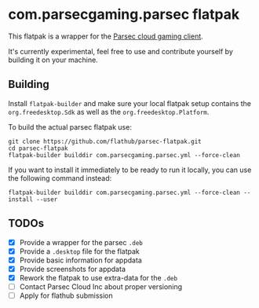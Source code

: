 com.parsecgaming.parsec flatpak
===

This flatpak is a wrapper for the [Parsec cloud gaming client](https://parsecgaming.com/download).

It's currently experimental, feel free to use and contribute yourself by building it on your machine.

Building
---

Install `flatpak-builder` and make sure your local flatpak setup contains the `org.freedesktop.Sdk` as well as the `org.freedesktop.Platform`.

To build the actual parsec flatpak use:

```
git clone https://github.com/flathub/parsec-flatpak.git
cd parsec-flatpak
flatpak-builder builddir com.parsecgaming.parsec.yml --force-clean
```

If you want to install it immediately to be ready to run it locally, you can use the following command instead:

```
flatpak-builder builddir com.parsecgaming.parsec.yml --force-clean --install --user
```

TODOs
---

- [x] Provide a wrapper for the parsec `.deb`
- [x] Provide a `.desktop` file for the flatpak
- [x] Provide basic information for appdata
- [x] Provide screenshots for appdata
- [x] Rework the flatpak to use extra-data for the `.deb`
- [ ] Contact Parsec Cloud Inc about proper versioning
- [ ] Apply for flathub submission
